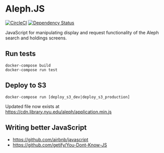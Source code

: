 # Aleph.JS

[![CircleCI](https://circleci.com/gh/NYULibraries/aleph_js.svg?style=svg)](https://circleci.com/gh/NYULibraries/aleph_js)
[![Dependency Status](https://gemnasium.com/badges/github.com/NYULibraries/aleph_js.svg)](https://gemnasium.com/github.com/NYULibraries/aleph_js)

JavaScript for manipulating display and request functionality of the Aleph search and holdings screens.

## Run tests

```
docker-compose build
docker-compose run test
```

## Deploy to S3

```
docker-compose run [deploy_s3_dev|deploy_s3_production]
```

Updated file now exists at https://cdn.library.nyu.edu/aleph/application.min.js

## Writing better JavaScript

- https://github.com/airbnb/javascript
- https://github.com/getify/You-Dont-Know-JS
